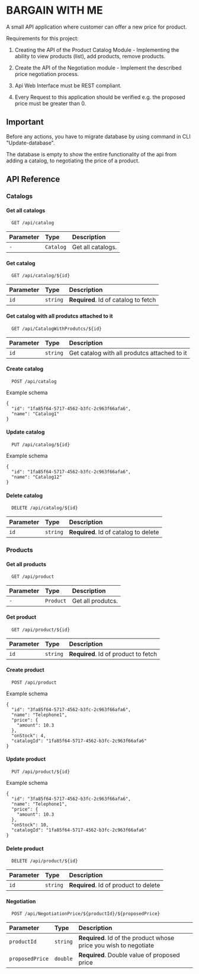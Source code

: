 # BARGAIN WITH ME

A small API application where customer can offer a new price for product.

Requirements for this project:

1. Creating the API of the Product Catalog Module - Implementing the ability to view products (list), add products, remove products. 

2. Create the API of the Negotiation module - Implement the described price negotiation process. 
3. Api Web Interface must be REST compliant. 
4.  Every Request to this application should be verified e.g. the proposed price must be greater than 0.

## Important
 Before any actions, you have to migrate database by using command in CLI "Update-database".

The database is empty to show the entire functionality of the api from adding a catalog, to negotiating the price of a product. 
## API Reference


### Catalogs

#### Get all catalogs

```http
  GET /api/catalog
```

| Parameter | Type     | Description                |
| :-------- | :------- | :------------------------- |
| `-` | `Catalog` | Get all catalogs.  |

#### Get catalog

```http
  GET /api/catalog/${id}
```

| Parameter | Type     | Description                       |
| :-------- | :------- | :-------------------------------- |
| `id`      | `string` | **Required**. Id of catalog to fetch |

#### Get catalog with all produtcs attached to it


```http
  GET /api/CatalogWithProdutcs/${id}
```
| Parameter | Type     | Description                       |
| :-------- | :------- | :-------------------------------- |
| `id`      | `string` | Get catalog with all produtcs attached to it |



#### Create catalog

```http
  POST /api/catalog
  ```
  Example schema

```
{
  "id": "1fa85f64-5717-4562-b3fc-2c963f66afa6",
  "name": "Catalog1"
}
```
#### Update catalog
```http
  PUT /api/catalog/${id}
```

Example schema 
```
{
  "id": "1fa85f64-5717-4562-b3fc-2c963f66afa6",
  "name": "Catalog12"
}
```
#### Delete catalog

```http
  DELETE /api/catalog/${id}
```
| Parameter | Type     | Description                       |
| :-------- | :------- | :-------------------------------- |
| `id`      | `string` | **Required**. Id of catalog to delete |

### Products

#### Get all products

```http
  GET /api/product
```

| Parameter | Type     | Description                |
| :-------- | :------- | :------------------------- |
| `-` | `Product` | Get all produtcs.  |

#### Get product

```http
  GET /api/product/${id}
```

| Parameter | Type     | Description                       |
| :-------- | :------- | :-------------------------------- |
| `id`      | `string` | **Required**. Id of product to fetch |



#### Create product

```http
  POST /api/product
  ```
  Example schema

```
{
  "id": "3fa85f64-5717-4562-b3fc-2c963f66afa6",
  "name": "Telephone1",
  "price": {
    "amount": 10.3
  },
  "onStock": 4,
  "catalogId": "1fa85f64-5717-4562-b3fc-2c963f66afa6"
}
```
#### Update product
```http
  PUT /api/product/${id}
```

Example schema 
```
{
  "id": "3fa85f64-5717-4562-b3fc-2c963f66afa6",
  "name": "Telephone1",
  "price": {
    "amount": 10.3
  },
  "onStock": 10,
  "catalogId": "1fa85f64-5717-4562-b3fc-2c963f66afa6"
}
```
#### Delete product

```http
  DELETE /api/product/${id}
```
| Parameter | Type     | Description                       |
| :-------- | :------- | :-------------------------------- |
| `id`      | `string` | **Required**. Id of product to delete |


#### Negotiation 


```http
  POST /api/NegotiationPrice/${productId}/${proposedPrice}
  ```
  | Parameter | Type     | Description                       |
| :-------- | :------- | :-------------------------------- |
| `productId`      | `string` | **Required**. Id of the product whose price you wish to negotiate  |
| `proposedPrice`      | `double` | **Required**. Double value of proposed price |



